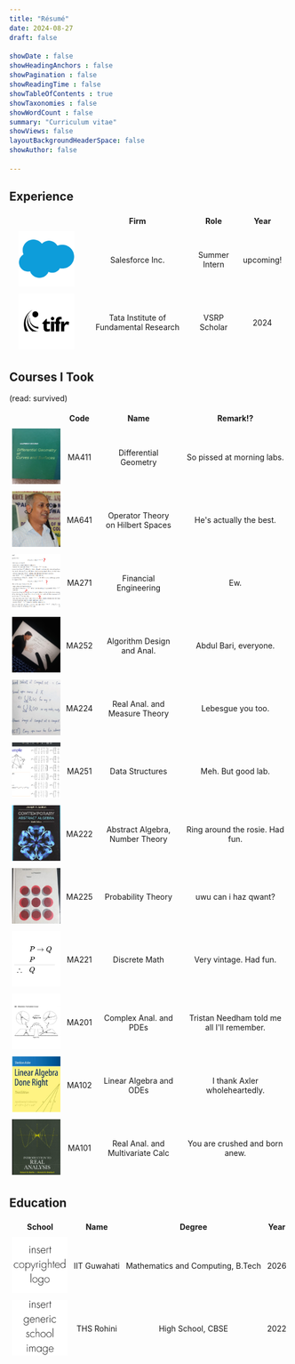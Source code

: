 ```yaml
---
title: "Résumé"
date: 2024-08-27
draft: false

showDate : false
showHeadingAnchors : false
showPagination : false
showReadingTime : false
showTableOfContents : true
showTaxonomies : false 
showWordCount : false
summary: "Curriculum vitae"
showViews: false
layoutBackgroundHeaderSpace: false
showAuthor: false

---
```


<style>
.square {
  width: 100px;
  height: 100px;
  object-fit: contain;
  background-color: white;
}
.square2 {
  width: 100px;
  height: 100px;
  object-fit: cover;
}
.table-container {
  display: table;
  width: 100%;
}
.table-row {
  display: table-row;
}
.table-cell {
  display: table-cell;
  vertical-align: middle;
  padding: 5px;
  text-align: center;
}
</style>

## Experience

<div class="table-container">
    <div class="table-row">
    <div class="table-cell"><strong></strong></div>
    <div class="table-cell"><strong>Firm</strong></div>
    <div class="table-cell"><strong>Role</strong></div>
    <div class="table-cell"><strong>Year</strong></div>
    </div>

  <div class="table-row">
    <div class="table-cell"><img class="square" src="sfdc.png" /></div>
    <div class="table-cell">Salesforce Inc.</div>
    <div class="table-cell">Summer<br>Intern</div>
    <div class="table-cell">upcoming!</div>
  </div>
  <div class="table-row">
    <div class="table-cell"><img class="square" src="tifr.png" /></div>
    <div class="table-cell">Tata Institute of<br>Fundamental Research</div>
    <div class="table-cell">VSRP<br>Scholar</div>
    <div class="table-cell">2024</div>
  </div>
</div>


## Courses I Took
(read: survived)

<div class="table-container">
<div class="table-row">
  <div class="table-cell"><strong>
  &nbsp;&nbsp;&nbsp;&nbsp;&nbsp;&nbsp;&nbsp;&nbsp;&nbsp;&nbsp;&nbsp;&nbsp;&nbsp;&nbsp;&nbsp;&nbsp;&nbsp;&nbsp;&nbsp;&nbsp;&nbsp;&nbsp;&nbsp;
  <!-- This is peak HTML. -->
  </strong></div>
  <div class="table-cell"><strong>Code</strong></div>
  <div class="table-cell"><strong>Name</strong></div>
  <div class="table-cell"><strong>Remark!?</strong></div>
</div>
  <div class="table-row">
    <div class="table-cell"><img class="square2" src="411.png" /></div>
    <div class="table-cell">MA411</div>
    <div class="table-cell">Differential<br>Geometry</div>
    <div class="table-cell">So pissed at morning labs.</div>
  </div>
  <div class="table-row">
    <div class="table-cell"><img class="square2" src="anjankc.png" /></div>
    <div class="table-cell">MA641</div>
    <div class="table-cell">Operator Theory<br>on Hilbert Spaces</div>
    <div class="table-cell">He's actually the best.</div>
  </div>
  
  
  <div class="table-row">
    <div class="table-cell"><img class="square2" src="271.png" /></div>
    <div class="table-cell">MA271</div>
    <div class="table-cell">Financial<br>Engineering</div>
    <div class="table-cell">Ew.</div>
  </div>
  <div class="table-row">
    <div class="table-cell"><img class="square2" src="252.jpg" /></div>
    <div class="table-cell">MA252</div>
    <div class="table-cell">Algorithm Design<br>and Anal.</div>
    <div class="table-cell">Abdul Bari, everyone.</div>
  </div>
  <div class="table-row">
    <div class="table-cell"><img class="square2" src="224.png" /></div>
    <div class="table-cell">MA224</div>
    <div class="table-cell">Real Anal. and<br>Measure Theory</div>
    <div class="table-cell">Lebesgue you too.</div>
  </div>
  <div class="table-row">
    <div class="table-cell"><img class="square2" src="252.png" /></div>
    <div class="table-cell">MA251</div>
    <div class="table-cell">Data Structures</div>
    <div class="table-cell">Meh. But good lab.</div>
  </div>
  <div class="table-row">
    <div class="table-cell"><img class="square2" src="222.png" /></div>
    <div class="table-cell">MA222</div>
    <div class="table-cell">Abstract Algebra, Number Theory</div>
    <div class="table-cell">Ring around the rosie. Had fun.</div>
  </div>
  <div class="table-row">
    <div class="table-cell"><img class="square2" src="225.png" /></div>
    <div class="table-cell">MA225</div>
    <div class="table-cell">Probability Theory</div>
    <div class="table-cell">uwu can i haz qwant?</div>
  </div>
  <div class="table-row">
    <div class="table-cell"><img class="square" src="221.png" /></div>
    <div class="table-cell">MA221</div>
    <div class="table-cell">Discrete Math</div>
    <div class="table-cell">Very vintage. Had fun.</div>
  </div>
  <div class="table-row">
    <div class="table-cell"><img class="square" src="201.png" /></div>
    <div class="table-cell">MA201</div>
    <div class="table-cell">Complex Anal. and PDEs</div>
    <div class="table-cell">Tristan Needham told me all I'll remember.</div>
  </div>
  <div class="table-row">
    <div class="table-cell"><img class="square2" src="102.png" /></div>
    <div class="table-cell">MA102</div>
    <div class="table-cell">Linear Algebra and ODEs</div>
    <div class="table-cell">I thank Axler wholeheartedly.</div>
  </div>
  <div class="table-row">
    <div class="table-cell"><img src ="bash.png" class="square2"/></div>
    <div class="table-cell">MA101</div>
    <div class="table-cell">Real Anal. and Multivariate Calc</div>
    <div class="table-cell">You are crushed and born anew.</div>
  </div>
</div>


## Education

<div class="table-container">
<div class="table-row">
  <div class="table-cell"><strong>School</strong></div>
  <div class="table-cell"><strong>Name</strong></div>
  <div class="table-cell"><strong>Degree</strong></div>
  <div class="table-cell"><strong>Year</strong></div>
</div>

  <div class="table-row">
    <div class="table-cell"><img src ="iitg.png" class="square"/></div>
    <div class="table-cell">IIT Guwahati</div>
    <div class="table-cell">Mathematics and Computing, B.Tech</div>
    <div class="table-cell">2026</div>
  </div>
  <div class="table-row">
    <div class="table-cell"><img src ="ths.png" class="square2"/></div>
    <div class="table-cell">THS Rohini</div>
    <div class="table-cell">High School, CBSE</div>
    <div class="table-cell">2022</div>
  </div>
</div>



<!-- 
## Experience

| Icon                                    | Firm       | Role  | Details | Year |
|-----------------------------------------|------------|-------|---------|------|
| <img class="square" src="sfdc.png"/>    | Salesforce | Intern|         | 2025 |
| <img class="square" src="tifr.png"/>    | TIFR       | VSRP  |         | 2024 |


## Courses I took
(read: survived)

| Text | Code  | Name                                  | Remark!?                                    |
|------|-------|---------------------------------------|---------------------------------------------|
|      | MA411 | Differential Geometry                 | So pissed at morning labs.                  |
|      | MA641 | Operator Theory on Hilbert Spaces     | He's actually the best.                     |
|      | MA271 | Financial Engineering                 | Ew.                                         |
|      | MA252 | Algorithm Design and Anal.            | Meh.                                        |
|      | MA224 | Real Anal. and Measure Theory         | Tip my hat to Cantor.                       |
|      | MA251 | Data Structures                       | Meh. But good lab.                          |
|      | MA222 | Abstract Algebra, Number Theory       | Ring around the rosie. Had fun.             |
|      | MA225 | Probability Theory                    | uwu can i haz qwant?                        |
|      | MA221 | Discrete Math                         | Very vintage. Had fun.                      |
|      | MA201 | Complex Anal. and PDEs                | Tristan Needham told me all I remember.     |
|      | MA102 | Linear Algebra and ODEs               | I thank Axler wholeheartedly.               |
|      | MA101 | Real Anal. and Multivariate Calculus  | You are crushed and born anew.              |


## Education

|      | Name          | Degree                               | Year |
|------|---------------|--------------------------------------|------|
|      | IIT Guwahati  | Mathematics and Computing, B.Tech    | 2026 |
|      | THS Rohini    | High School, CBSE                    | 2022 |
-->
